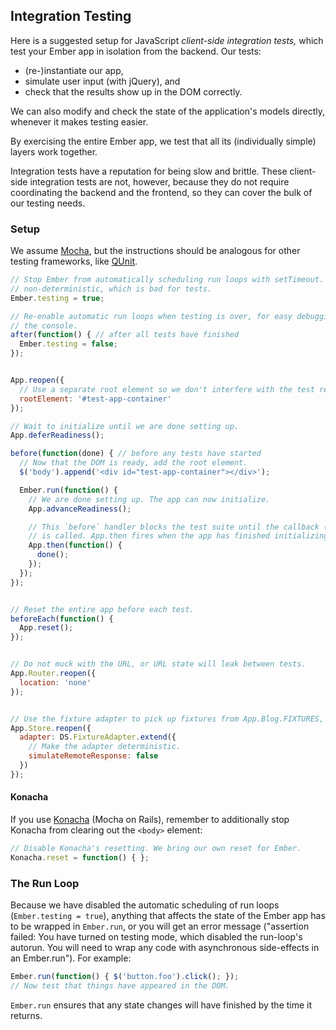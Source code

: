 ## Integration Testing

Here is a suggested setup for JavaScript *client-side integration tests,*
which test your Ember app in isolation from the backend. Our tests:

* (re-)instantiate our app,
* simulate user input (with jQuery), and
* check that the results show up in the DOM correctly.

We can also modify and check the state of the application's models
directly, whenever it makes testing easier.

By exercising the entire Ember app, we test that all its (individually simple)
layers work together.

Integration tests have a reputation for being slow and brittle. These
client-side integration tests are not, however, because they do not
require coordinating the backend and the frontend, so they can cover the
bulk of our testing needs.

### Setup

We assume [Mocha](http://visionmedia.github.io/mocha/), but the instructions
should be analogous for other testing frameworks, like
[QUnit](http://qunitjs.com/).

```javascript
// Stop Ember from automatically scheduling run loops with setTimeout. It's
// non-deterministic, which is bad for tests.
Ember.testing = true;

// Re-enable automatic run loops when testing is over, for easy debugging in
// the console.
after(function() { // after all tests have finished
  Ember.testing = false;
});


App.reopen({
  // Use a separate root element so we don't interfere with the test reporter.
  rootElement: '#test-app-container'
});

// Wait to initialize until we are done setting up.
App.deferReadiness();

before(function(done) { // before any tests have started
  // Now that the DOM is ready, add the root element.
  $('body').append('<div id="test-app-container"></div>');

  Ember.run(function() {
    // We are done setting up. The app can now initialize.
    App.advanceReadiness();

    // This `before` handler blocks the test suite until the callback (done)
    // is called. App.then fires when the app has finished initializing.
    App.then(function() {
      done();
    });
  });
});


// Reset the entire app before each test.
beforeEach(function() {
  App.reset();
});


// Do not muck with the URL, or URL state will leak between tests.
App.Router.reopen({
  location: 'none'
});


// Use the fixture adapter to pick up fixtures from App.Blog.FIXTURES, etc.
App.Store.reopen({
  adapter: DS.FixtureAdapter.extend({
    // Make the adapter deterministic.
    simulateRemoteResponse: false
  })
});
```

#### Konacha

If you use [Konacha](https://github.com/jfirebaugh/konacha) (Mocha on Rails),
remember to additionally stop Konacha from clearing out the `<body>` element:

```javascript
// Disable Konacha's resetting. We bring our own reset for Ember.
Konacha.reset = function() { };
```

### The Run Loop

Because we have disabled the automatic scheduling of run loops (`Ember.testing
= true`), anything that affects the state of the Ember app has to be wrapped
in `Ember.run`, or you will get an error message ("assertion failed: You have
turned on testing mode, which disabled the run-loop's autorun. You will need
to wrap any code with asynchronous side-effects in an Ember.run"). For
example:

```javascript
Ember.run(function() { $('button.foo').click(); });
// Now test that things have appeared in the DOM.
```

`Ember.run` ensures that any state changes will have finished by the time it
returns.
